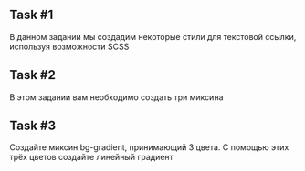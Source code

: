 ## Task #1
В данном задании мы создадим некоторые стили для текстовой ссылки, используя возможности SCSS

## Task #2
В этом задании вам необходимо создать три миксина

## Task #3
Создайте миксин bg-gradient, принимающий 3 цвета. С помощью этих трёх цветов создайте линейный градиент
